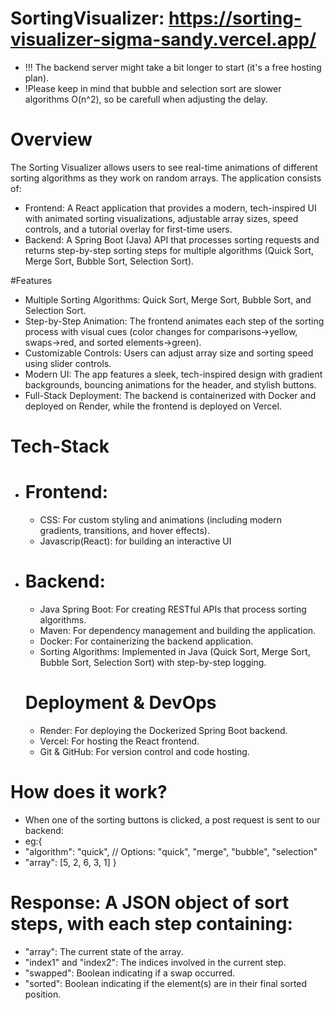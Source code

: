 # SortingVisualizer: https://sorting-visualizer-sigma-sandy.vercel.app/
- !!! The backend server might take a bit longer to start (it's a free hosting plan).
- !Please keep in mind that bubble and selection sort are slower algorithms O(n^2), so be carefull when adjusting the delay.

# Overview
The Sorting Visualizer allows users to see real-time animations of different sorting algorithms as they work on random arrays. The application consists of:

  - Frontend: A React application that provides a modern, tech-inspired UI with animated sorting visualizations, adjustable array sizes, speed controls, and a tutorial overlay for first-time users.
  - Backend: A Spring Boot (Java) API that processes sorting requests and returns step-by-step sorting steps for multiple algorithms (Quick Sort, Merge Sort, Bubble Sort, Selection Sort).

#Features
- Multiple Sorting Algorithms: Quick Sort, Merge Sort, Bubble Sort, and Selection Sort.
- Step-by-Step Animation: The frontend animates each step of the sorting process with visual cues (color changes for comparisons->yellow, swaps->red, and sorted elements->green).
- Customizable Controls: Users can adjust array size and sorting speed using slider controls.
- Modern UI: The app features a sleek, tech-inspired design with gradient backgrounds, bouncing animations for the header, and stylish buttons.
- Full-Stack Deployment: The backend is containerized with Docker and deployed on Render, while the frontend is deployed on Vercel.

# Tech-Stack
- # Frontend:
  - CSS: For custom styling and animations (including modern gradients, transitions, and hover effects).
  - Javascrip(React): for building an interactive UI
- # Backend: 
  - Java Spring Boot:  For creating RESTful APIs that process sorting algorithms.
  - Maven: For dependency management and building the application.
  - Docker: For containerizing the backend application.
  - Sorting Algorithms: Implemented in Java (Quick Sort, Merge Sort, Bubble Sort, Selection Sort) with step-by-step logging.
  # Deployment & DevOps
  - Render: For deploying the Dockerized Spring Boot backend.
  - Vercel: For hosting the React frontend.
  - Git & GitHub: For version control and code hosting.

# How does it work?
  - When one of the sorting buttons is clicked, a post request is sent to our backend:
  -   eg:{
  - "algorithm": "quick",  // Options: "quick", "merge", "bubble", "selection"
  - "array": [5, 2, 6, 3, 1]
}
 # Response: A JSON object of sort steps, with each step containing:
  - "array": The current state of the array.
  - "index1" and "index2": The indices involved in the current step.
  - "swapped": Boolean indicating if a swap occurred.
  - "sorted": Boolean indicating if the element(s) are in their final sorted position.
